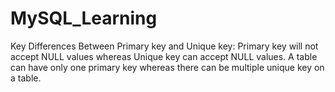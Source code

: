 # MySQL_Learning


Key Differences Between Primary key and Unique key:
Primary key will not accept NULL values whereas Unique key can accept NULL values. A table can have only one primary key whereas there can be multiple unique key on a table.
